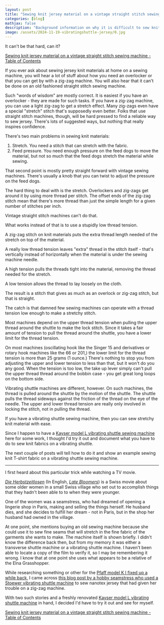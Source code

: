 ```yaml
---
layout: post
title: "Sewing knit jersey material on a vintage straight stitch sewing machine - Some background info"
categories: [blog]
mathjax: false
description: "Background information on why it is difficult to sew knit fabrics on a straight stitch sewing machine."
image: /assets/2024-11-19-vibratingshuttle-jersey/0.jpg
---
```

It can't be that hard, can it?

[Sewing knit jersey material on a vintage straight stitch sewing machine - Table of Contents](vibratingshuttle-jersey-toc)

If you ever ask about sewing jersey knit materials at home on a sewing machine, you will hear a lot of stuff about how you need an overlocker or that you can get by with a zig-zag machine.  You will also hear that it can't be done on an old fashioned straight stitch sewing machine.

Such "words of wisdom" are mostly correct.  It is easiest if you have an overlocker - they are made for such tasks.  If you have a zig-zag machine, you can use a light zig-zag to get a stretch effect.  Many zig-zags even have a special "stretch" stitch that's supposedly even better.  Folks that use straight stitch machines, though, will be hard pressed to find a reliable way to sew jersey.  There's lots of suggested ways, but nothing that really inspires confidence.

There's two main problems in sewing knit materials:

1. Stretch.  You need a stitch that can stretch with the fabric.
2. Feed pressure.  You need enough pressure on the feed dogs to move the material, but not so much that the feed dogs stretch the material while sewing.

That second point is mostly pretty straight forward with vintage sewing machines.  There's usually a knob that you can twist to adjust the pressure on the feed dogs.

The hard thing to deal with is the stretch.  Overlockers and zig-zags get around it by using more thread per stitch.  The offset ends of the zig-zag stitch mean that there's more thread than just the simple length for a given number of stitches per inch.

Vintage straight stitch machines can't do that.

What works instead of that is to use a stupidly low thread tension.

A zig-zag stitch on knit materials puts the extra thread length needed of the stretch on top of the material.

A really low thread tension leaves "extra" thread in the stitch itself - that's vertically instead of horizontally when the material is under the sewing machine needle.

A high tension pulls the threads tight into the material, removing the thread needed for the stretch.

A low tension allows the thread to lay loosely on the cloth.

The result is a stitch that gives as much as an overlock or zig-zag stitch, but that is straight.

The catch is that damned few sewing machines can operate with a thread tension low enough to make a stretchy stitch.

Most machines depend on the upper thread tension when pulling the upper thread around the shuttle to make the lock stitch.  Since it takes a fair amount of tension to pull the thread around the shuttle, you have a lower limit for the thread tension.

On most machines (oscillating hook like the Singer 15 and derivatives or rotary hook machines like the 66 or 201,) the lower limit for the thread tension is more than 25 grams (1 ounce.)  There's nothing to stop you from adjusting the upper and lower tension to less than that, but it won't do you any good.  When the tension is too low, the take up lever simply can't pull the upper thread thread around the bobbin case - you get great long loops on the bottom side.

Vibrating shuttle machines are different, however.  On such machines, the thread is pulled around the shuttle by the motion of the shuttle.  The shuttle pulls the thread sideways against the friction of the thread on the eye of the needle.  The upper and lower thread tension are really only involved in locking the stitch, not in pulling the thread.

If you have a vibrating shuttle sewing machine, then you can sew stretchy knit material with ease.

Since I happen to have a [Kayser model L vibrating shuttle sewing machine](kayser-shuttle) here for some work, I thought I'd try it out and document what you have to do to sew knit fabrics on a vibrating shuttle.

The next couple of posts will tell how to do it and show an example sewing knit T-shirt fabric on a vibrating shuttle sewing machine.

------

I first heard about this particular trick while watching a TV movie.

[*Die Herbstzeitlosen*](https://de.wikipedia.org/wiki/Die_Herbstzeitlosen_(2006)) (In English, [*Late Bloomers*](https://en.wikipedia.org/wiki/Late_Bloomers_(2006_film))) is a Swiss movie about some older women in a small Swiss village who set out to accomplish things that they hadn't been able to to when they were younger.

One of the women was a seamstress, who had dreamed of opening a lingerie shop in Paris, making and selling the things herself.  He husband dies, and she decides to fulfill her dream - not in Paris, but in the shop her husband had owned in the village.

At one point, she mentions buying an old sewing machine because she could use it to sew fine seams that will stretch in the fine fabric of the garments she wants to make.  The machine itself is shown briefly.  I didn't know the difference back then, but from my memory it was either a transverse shuttle machine or a vibrating shuttle machine.  I haven't been able to locate a copy of the film to verify it, so I may be remembering it wrong.  I know that at one point she uses what appears to be a relative of the Elna Grasshopper.

While researching something or other for the [Pfaff model K I fixed up a while back,](pfaff-k-toc) I came across [this blog post by a hobby seamstress who used a Stoewer vibrating shuttle machine](https://vintagesewingmachinesblog.wordpress.com/2017/02/22/sewing-nanotex-jersey-or-the-vibrating-shuttle-supremacy/) to sew nanotex jersey that had given her trouble on a zig-zag machine.

With two such stories and a freshly renovated [Kayser model L vibrating shuttle machine](kayser-shuttle) in hand, I decided I'd have to try it out and see for myself.


[Sewing knit jersey material on a vintage straight stitch sewing machine - Table of Contents](vibratingshuttle-jersey-toc)
